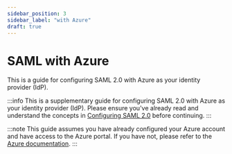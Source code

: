 ```yaml
---
sidebar_position: 3
sidebar_label: "with Azure"
draft: true
---
```


# SAML with Azure
This is a guide for configuring SAML 2.0 with Azure as your identity provider (IdP).

:::info
This is a supplementary guide for configuring SAML 2.0 with Azure as your identity provider (IdP). Please ensure you've already read and understand the concepts in [Configuring SAML 2.0](/single-sign-on/configuring-saml/saml2) before continuing.
:::

:::note
This guide assumes you have already configured your Azure account and have access to the Azure portal. If you have not, please refer to the [Azure documentation](https://docs.microsoft.com/en-us/azure/active-directory/saas-apps/tutorial-list).
:::